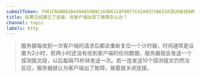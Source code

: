 ```yaml
---
submitToken: 7981FA6B801B4494A55B9C165D6318F8077C42A9373A632A3D26B3EB095759F7
title: 如果已经建立了连接，但客户端出现了故障怎么办？
channel: topic
labels: http
---
```


> 服务器每收到一次客户端的请求后都会重新复位一个计时器，时间通常是设置为2小时，若两小时还没有收到客户端的任何数据，服务器就会发送一个探测报文段，以后每隔75秒钟发送一次。若一连发送10个探测报文仍然没反应，服务器就认为客户端出了故障，接着就关闭连接。
